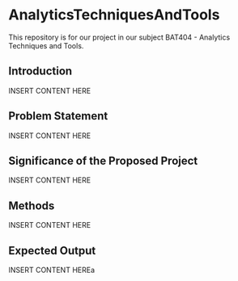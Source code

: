 # AnalyticsTechniquesAndTools
This repository is for our project in our subject BAT404 - Analytics Techniques and Tools.

## Introduction

INSERT CONTENT HERE

## Problem Statement

INSERT CONTENT HERE

## Significance of the Proposed Project

INSERT CONTENT HERE

## Methods

INSERT CONTENT HERE

## Expected Output

INSERT CONTENT HEREa
